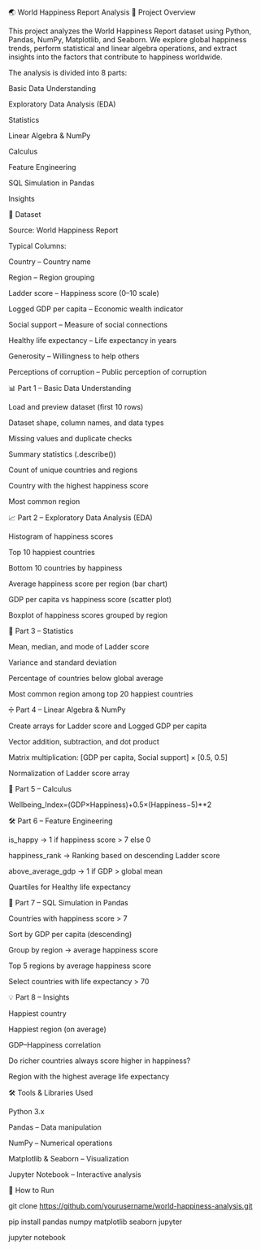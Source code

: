 🌏 World Happiness Report Analysis
📌 Project Overview

This project analyzes the World Happiness Report dataset using Python, Pandas, NumPy, Matplotlib, and Seaborn.
We explore global happiness trends, perform statistical and linear algebra operations, and extract insights into the factors that contribute to happiness worldwide.

The analysis is divided into 8 parts:

Basic Data Understanding

Exploratory Data Analysis (EDA)

Statistics

Linear Algebra & NumPy

Calculus

Feature Engineering

SQL Simulation in Pandas

Insights

📂 Dataset

Source: World Happiness Report

Typical Columns:

Country – Country name

Region – Region grouping

Ladder score – Happiness score (0–10 scale)

Logged GDP per capita – Economic wealth indicator

Social support – Measure of social connections

Healthy life expectancy – Life expectancy in years

Generosity – Willingness to help others

Perceptions of corruption – Public perception of corruption

📊 Part 1 – Basic Data Understanding

Load and preview dataset (first 10 rows)

Dataset shape, column names, and data types

Missing values and duplicate checks

Summary statistics (.describe())

Count of unique countries and regions

Country with the highest happiness score

Most common region

📈 Part 2 – Exploratory Data Analysis (EDA)

Histogram of happiness scores

Top 10 happiest countries

Bottom 10 countries by happiness

Average happiness score per region (bar chart)

GDP per capita vs happiness score (scatter plot)

Boxplot of happiness scores grouped by region

📐 Part 3 – Statistics

Mean, median, and mode of Ladder score

Variance and standard deviation

Percentage of countries below global average

Most common region among top 20 happiest countries

➗ Part 4 – Linear Algebra & NumPy

Create arrays for Ladder score and Logged GDP per capita

Vector addition, subtraction, and dot product

Matrix multiplication: [GDP per capita, Social support] × [0.5, 0.5]

Normalization of Ladder score array

🔢 Part 5 – Calculus


Wellbeing_Index=(GDP×Happiness)+0.5×(Happiness−5)**2



🛠 Part 6 – Feature Engineering

is_happy → 1 if happiness score > 7 else 0

happiness_rank → Ranking based on descending Ladder score

above_average_gdp → 1 if GDP > global mean

Quartiles for Healthy life expectancy

💾 Part 7 – SQL Simulation in Pandas

Countries with happiness score > 7

Sort by GDP per capita (descending)

Group by region → average happiness score

Top 5 regions by average happiness score

Select countries with life expectancy > 70

💡 Part 8 – Insights

Happiest country

Happiest region (on average)

GDP–Happiness correlation

Do richer countries always score higher in happiness?

Region with the highest average life expectancy

🛠 Tools & Libraries Used

Python 3.x

Pandas – Data manipulation

NumPy – Numerical operations

Matplotlib & Seaborn – Visualization

Jupyter Notebook – Interactive analysis

📌 How to Run

git clone https://github.com/yourusername/world-happiness-analysis.git

pip install pandas numpy matplotlib seaborn jupyter

jupyter notebook
